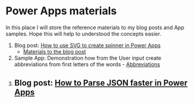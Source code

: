 # Power Apps materials

In this place I will store the reference materials to my blog posts and App samples. Hope this will help to understood the concepts easier.

1. Blog post: [How to use SVG to create spinner in Power Apps](https://365corner.pl/2022/01/11/how-to-use-svg-to-create-spinner-in-power-apps/)
   -   <a href="HowToUseSVGToCreateLoadingSpinnerInPowerApps">Materials to the blog post</a>
2. Sample App: Demonstration how from the User input create abbreviations from first letters of the words - <a href="AbbreviationsSampleApp">Abbreviations</a>
3. Blog post: [How to Parse JSON faster in Power Apps](https://365corner.pl/2022/09/16/how-to-parse-json-faster-in-power-apps/)
   -
